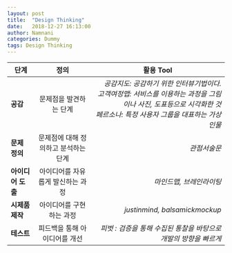 ```yaml
---
layout: post
title:  "Design Thinking"
date:   2018-12-27 16:13:00
author: Namnani
categories: Dummy
tags: Design Thinking
---
```



  |  <center>단계</center> |  <center>정의</center> |  <center>활용 Tool</center> |
|:--------|:--------:|--------:|
|**공감** | <center>문제점을 발견하는 단계</center> |*공감지도: 공감하기 위한 인터뷰기법이다.<br>고객여정맵: 서비스를 이용하는 과정을 그림이나 사진, 도표등으로 시각화한 것<br>페르소나: 특정 사용자 그룹을 대표하는 가상인물* |
|**문제 정의** | <center>문제점에 대해 정의하고 분석하는 단계</center> |*관점서술문* |
|**아이디어 도출** | <center>아이디어를 자유롭게 발신하는 과정</center> |*마인드맵, 브레인라이팅* |
|**시제품 제작** | <center>아이디어를 구현하는 과정</center> |*justinmind, balsamickmockup* |
|**테스트** | <center>피드백을 통해 아이디어를 개선</center> |*피벗 : 검증을 통해 수집된 통찰을 바탕으로 개발의 방향을 빠르게* |

